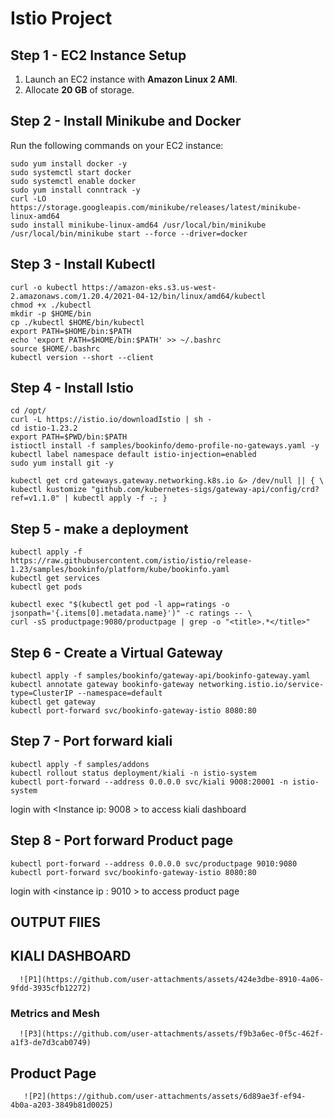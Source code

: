 # Istio Project

## Step 1 - EC2 Instance Setup

1. Launch an EC2 instance with **Amazon Linux 2 AMI**.
2. Allocate **20 GB** of storage.

## Step 2 - Install Minikube and Docker

Run the following commands on your EC2 instance:

```
sudo yum install docker -y
sudo systemctl start docker
sudo systemctl enable docker
sudo yum install conntrack -y
curl -LO https://storage.googleapis.com/minikube/releases/latest/minikube-linux-amd64
sudo install minikube-linux-amd64 /usr/local/bin/minikube
/usr/local/bin/minikube start --force --driver=docker
```

## Step 3 - Install Kubectl 

```
curl -o kubectl https://amazon-eks.s3.us-west-2.amazonaws.com/1.20.4/2021-04-12/bin/linux/amd64/kubectl
chmod +x ./kubectl
mkdir -p $HOME/bin
cp ./kubectl $HOME/bin/kubectl
export PATH=$HOME/bin:$PATH
echo 'export PATH=$HOME/bin:$PATH' >> ~/.bashrc
source $HOME/.bashrc
kubectl version --short --client
```

## Step 4 - Install Istio

```
cd /opt/
curl -L https://istio.io/downloadIstio | sh -
cd istio-1.23.2
export PATH=$PWD/bin:$PATH
istioctl install -f samples/bookinfo/demo-profile-no-gateways.yaml -y
kubectl label namespace default istio-injection=enabled
sudo yum install git -y

kubectl get crd gateways.gateway.networking.k8s.io &> /dev/null || { \
kubectl kustomize "github.com/kubernetes-sigs/gateway-api/config/crd?ref=v1.1.0" | kubectl apply -f -; }
```

## Step 5 - make a deployment 

```
kubectl apply -f https://raw.githubusercontent.com/istio/istio/release-1.23/samples/bookinfo/platform/kube/bookinfo.yaml
kubectl get services
kubectl get pods

kubectl exec "$(kubectl get pod -l app=ratings -o jsonpath='{.items[0].metadata.name}')" -c ratings -- \
curl -sS productpage:9080/productpage | grep -o "<title>.*</title>"
```

## Step 6 - Create a Virtual Gateway

```
kubectl apply -f samples/bookinfo/gateway-api/bookinfo-gateway.yaml
kubectl annotate gateway bookinfo-gateway networking.istio.io/service-type=ClusterIP --namespace=default
kubectl get gateway
kubectl port-forward svc/bookinfo-gateway-istio 8080:80
```
## Step 7 - Port forward kiali 

```
kubectl apply -f samples/addons
kubectl rollout status deployment/kiali -n istio-system
kubectl port-forward --address 0.0.0.0 svc/kiali 9008:20001 -n istio-system
```
 login with <Instance ip: 9008 > to access kiali dashboard 
 
## Step 8 - Port forward Product page 

```
kubectl port-forward --address 0.0.0.0 svc/productpage 9010:9080
kubectl port-forward svc/bookinfo-gateway-istio 8080:80

```
login with <instance ip : 9010 > to access product page 

## OUTPUT FIlES 

  <h2>KIALI DASHBOARD </h2>

      ![P1](https://github.com/user-attachments/assets/424e3dbe-8910-4a06-9fdd-3935cfb12272)

  <h3>Metrics and Mesh </h3>
  
      ![P3](https://github.com/user-attachments/assets/f9b3a6ec-0f5c-462f-a1f3-de7d3cab0749)


  <h2>Product Page </h2>

       ![P2](https://github.com/user-attachments/assets/6d89ae3f-ef94-4b0a-a203-3849b81d0025)

